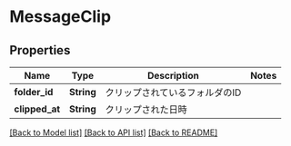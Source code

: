 # MessageClip

## Properties

Name | Type | Description | Notes
------------ | ------------- | ------------- | -------------
**folder_id** | **String** | クリップされているフォルダのID | 
**clipped_at** | **String** | クリップされた日時 | 

[[Back to Model list]](../README.md#documentation-for-models) [[Back to API list]](../README.md#documentation-for-api-endpoints) [[Back to README]](../README.md)


